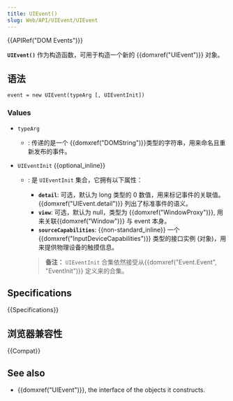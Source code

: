 ```yaml
---
title: UIEvent()
slug: Web/API/UIEvent/UIEvent
---
```


{{APIRef("DOM Events")}}

**`UIEvent()`** 作为构造函数，可用于构造一个新的 {{domxref("UIEvent")}} 对象。

## 语法

```
event = new UIEvent(typeArg [, UIEventInit])
```

### Values

- `typeArg`
  - : 传递的是一个 {{domxref("DOMString")}}类型的字符串，用来命名且重新发布的事件。
- `UIEventInit` {{optional_inline}}

  - : 是 `UIEventInit` 集合，它拥有以下属性：

    - **`detail`**: 可选，默认为 long 类型的 0 数值，用来标记事件的关联值。{{domxref("UIEvent.detail")}} 列出了标准事件的语义。
    - **`view`**: 可选，默认为 null，类型为 {{domxref("WindowProxy")}}, 用来关联{{domxref("Window")}} 与 event 本身。
    - **`sourceCapabilities`**: {{non-standard_inline}} 一个 {{domxref("InputDeviceCapabilities")}} 类型的接口实例 (对象)，用来提供物理设备的触摸信息。

    > **备注：** `UIEventInit` 合集依然接受从{{domxref("Event.Event", "EventInit")}} 定义来的合集。

## Specifications

{{Specifications}}

## 浏览器兼容性

{{Compat}}

## See also

- {{domxref("UIEvent")}}, the interface of the objects it constructs.
